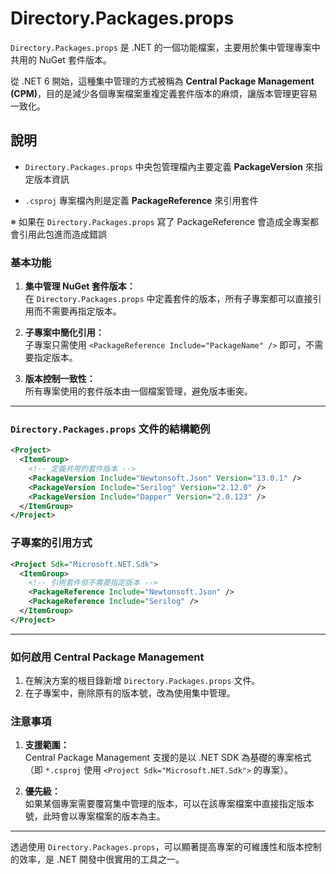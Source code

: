 # Directory.Packages.props

`Directory.Packages.props` 是 .NET 的一個功能檔案，主要用於集中管理專案中共用的 NuGet 套件版本。

從 .NET 6 開始，這種集中管理的方式被稱為 **Central Package Management (CPM)**，目的是減少各個專案檔案重複定義套件版本的麻煩，讓版本管理更容易一致化。

## 說明

- `Directory.Packages.props` 中央包管理檔內主要定義 **PackageVersion** 來指定版本資訊

- `.csproj` 專案檔內則是定義 **PackageReference** 來引用套件

※ 如果在 `Directory.Packages.props` 寫了 PackageReference 會造成全專案都會引用此包進而造成錯誤

### 基本功能
1. **集中管理 NuGet 套件版本：**  
   在 `Directory.Packages.props` 中定義套件的版本，所有子專案都可以直接引用而不需要再指定版本。

2. **子專案中簡化引用：**  
   子專案只需使用 `<PackageReference Include="PackageName" />` 即可，不需要指定版本。

3. **版本控制一致性：**  
   所有專案使用的套件版本由一個檔案管理，避免版本衝突。

---

### `Directory.Packages.props` 文件的結構範例

```xml
<Project>
  <ItemGroup>
    <!-- 定義共用的套件版本 -->
    <PackageVersion Include="Newtonsoft.Json" Version="13.0.1" />
    <PackageVersion Include="Serilog" Version="2.12.0" />
    <PackageVersion Include="Dapper" Version="2.0.123" />
  </ItemGroup>
</Project>
```

### 子專案的引用方式

```xml
<Project Sdk="Microsoft.NET.Sdk">
  <ItemGroup>
    <!-- 引用套件但不需要指定版本 -->
    <PackageReference Include="Newtonsoft.Json" />
    <PackageReference Include="Serilog" />
  </ItemGroup>
</Project>
```

---

### 如何啟用 Central Package Management

1. 在解決方案的根目錄新增 `Directory.Packages.props` 文件。
2. 在子專案中，刪除原有的版本號，改為使用集中管理。

### 注意事項
1. **支援範圍：**  
   Central Package Management 支援的是以 .NET SDK 為基礎的專案格式（即 `*.csproj` 使用 `<Project Sdk="Microsoft.NET.Sdk">` 的專案）。

2. **優先級：**  
   如果某個專案需要覆寫集中管理的版本，可以在該專案檔案中直接指定版本號，此時會以專案檔案的版本為主。

---

透過使用 `Directory.Packages.props`，可以顯著提高專案的可維護性和版本控制的效率，是 .NET 開發中很實用的工具之一。